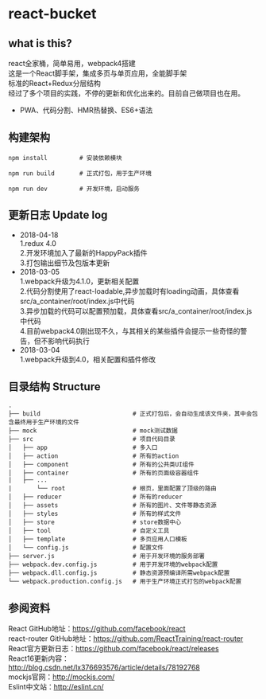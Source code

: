 # react-bucket

## what is this?
react全家桶，简单易用，webpack4搭建<br/>
这是一个React脚手架，集成多页与单页应用，全能脚手架<br/>
标准的React+Redux分层结构<br/>
经过了多个项目的实践，不停的更新和优化出来的。目前自己做项目也在用。

* PWA、代码分割、HMR热替换、ES6+语法

## 构建架构

```
npm install		    # 安装依赖模块
```

```
npm run build		# 正式打包，用于生产环境
```

```
npm run dev	        # 开发环境，启动服务
```


## 更新日志 Update log
* 2018-04-18
	<br/>1.redux 4.0
	<br/>2.开发环境加入了最新的HappyPack插件
	<br/>3.打包输出细节及包版本更新
* 2018-03-05
	<br/>1.webpack升级为4.1.0，更新相关配置
	<br/>2.代码分割使用了react-loadable,异步加载时有loading动画，具体查看src/a_container/root/index.js中代码
	<br/>3.异步加载的代码可以配置预加载，具体查看src/a_container/root/index.js中代码
	<br/>4.目前webpack4.0刚出现不久，与其相关的某些插件会提示一些奇怪的警告，但不影响代码执行
* 2018-03-04
	<br/>1.webpack升级到4.0，相关配置和插件修改


## 目录结构 Structure

```
.
├── build                          # 正式打包后，会自动生成该文件夹，其中会包含最终用于生产环境的文件
├── mock                           # mock测试数据
├── src                            # 项目代码目录
│   ├── app                        # 多入口
│   ├── action                     # 所有的action
│   ├── component                  # 所有的公共类UI组件
│   ├── container                  # 所有的页面级容器组件
|	├── ...
|   	└── root                   # 根页，里面配置了顶级的路由
│   ├── reducer                    # 所有的reducer
│   ├── assets                     # 所有的图片、文件等静态资源
│   ├── styles                     # 所有的样式文件
│   ├── store                      # store数据中心
│   ├── tool                       # 自定义工具
│   ├── template                   # 多页应用人口模板
│   └── config.js                  # 配置文件
├── server.js                      # 用于开发环境的服务部署
├── webpack.dev.config.js          # 用于开发环境的webpack配置
├── webpack.dll.config.js          # 静态资源预编译所需webpack配置
└── webpack.production.config.js   # 用于生产环境正式打包的webpack配置
```

## 参阅资料
React GitHub地址：https://github.com/facebook/react <br/>
react-router GitHub地址：https://github.com/ReactTraining/react-router <br/>
React官方更新日志：https://github.com/facebook/react/releases <br/>
React16更新内容：http://blog.csdn.net/lx376693576/article/details/78192768 <br/>
mockjs官网：http://mockjs.com/ <br/>
Eslint中文站：http://eslint.cn/ <br/>
